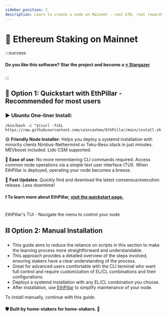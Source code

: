 ```yaml
---
sidebar_position: 2
description: Learn to create a node on Mainnet - real ETH, real rewards.
---
```


# 🥩 Ethereum Staking on Mainnet

:::success
#### Do you like this software? Star the project and become a [⭐ Stargazer](https://github.com/coincashew/ethpillar/stargazers)
:::

## :rocket: Option 1: Quickstart with EthPillar - Recommended for most users

### :arrow_forward:  Ubuntu One-liner Install:

```
/bin/bash -c "$(curl -fsSL https://raw.githubusercontent.com/coincashew/EthPillar/main/install.sh)"
```

😄 **Friendly Node Installer**: Helps you deploy a systemd installation with minority clients Nimbus-Nethermind or Teku-Besu stack in just minutes. MEVboost included. Lido CSM supported.

:floppy_disk: **Ease of use**: No more remembering CLI commands required. Access common node operations via a simple text user interface (TUI). When EthPillar is deployed, operating your node becomes a breeze.

:owl: **Fast Updates**: Quickly find and download the latest consensus/execution release. Less downtime!

#### :exclamation: To learn more about EthPillar, [visit the quickstart page.](/ethpillar)

<img src="/img/preview02.png" alt=""/><p>EthPillar's TUI - Navigate the menu to control your node</p>

## :chains: Option 2: Manual Installation

* This guide aims to reduce the reliance on scripts in this section to make the learning process more straightforward and understandable.
* This approach provides a detailed overview of the steps involved, ensuring stakers have a clear understanding of the process.
* Great for advanced users comfortable with the CLI terminal who want full control and require customization of EL/CL combinations and their configurations.
* Deploys a systemd installation with any EL/CL combination you choose.
* After installation, use [EthPillar](/ethpillar) to simplify maintenance of your node.

To install manually, continue with this guide.

#### :shield: Built by home-stakers for home-stakers. :pray:
